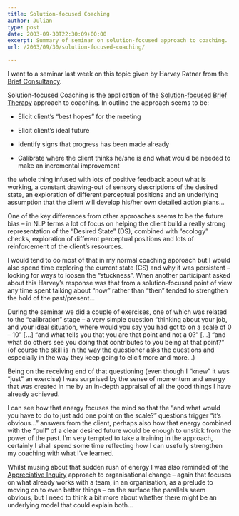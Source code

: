 ```yaml
---
title: Solution-focused Coaching
author: Julian
type: post
date: 2003-09-30T22:30:09+00:00
excerpt: Summary of seminar on solution-focused approach to coaching.
url: /2003/09/30/solution-focused-coaching/

---
```

I went to a seminar last week on this topic given by Harvey Ratner from the [Brief Consultancy][1].

Solution-focused Coaching is the application of the [Solution-focused Brief Therapy][2] approach to coaching. In outline the approach seems to be:

* Elicit client&#8217;s &#8220;best hopes&#8221; for the meeting
  
* Elicit client&#8217;s ideal future
  
* Identify signs that progress has been made already
  
* Calibrate where the client thinks he/she is and what would be needed to make an incremental improvement

the whole thing infused with lots of positive feedback about what is working, a constant drawing-out of sensory descriptions of the desired state, an exploration of different perceptual positions and an underlying assumption that the client will develop his/her own detailed action plans&#8230;

One of the key differences from other approaches seems to be the future bias &#8211; in NLP terms a lot of focus on helping the client build a really strong representation of the &#8220;Desired State&#8221; (DS), combined with &#8220;ecology&#8221; checks, exploration of different perceptual positions and lots of reinforcement of the client&#8217;s resources. 

I would tend to do most of that in my normal coaching approach but I would also spend time exploring the current state (CS) and why it was persistent &#8211; looking for ways to loosen the &#8220;stuckness&#8221;. When another participant asked about this Harvey&#8217;s response was that from a solution-focused point of view any time spent talking about &#8220;now&#8221; rather than &#8220;then&#8221; tended to strengthen the hold of the past/present&#8230;

During the seminar we did a couple of exercises, one of which was related to the &#8220;calibration&#8221; stage &#8211; a very simple question &#8220;thinking about your job, and your ideal situation, where would you say you had got to on a scale of 0 &#8211; 10&#8221; [&#8230;] &#8220;and what tells you that you are that point and not a 0?&#8221; [&#8230;] &#8220;and what do others see you doing that contributes to you being at that point?&#8221; (of course the skill is in the way the questioner asks the questions and especially in the way they keep going to elicit more and more&#8230;)

Being on the receiving end of that questioning (even though I &#8220;knew&#8221; it was &#8220;just&#8221; an exercise) I was surprised by the sense of momentum and energy that was created in me by an in-depth appraisal of all the good things I have already achieved. 

I can see how that energy focuses the mind so that the &#8220;and what would you have to do to just add one point on the scale?&#8221; questions trigger &#8220;it&#8217;s obvious&#8230;&#8221; answers from the client, perhaps also how that energy combined with the &#8220;pull&#8221; of a clear desired future would be enough to unstick from the power of the past. I&#8217;m very tempted to take a training in the approach, certainly I shall spend some time reflecting how I can usefully strengthen my coaching with what I&#8217;ve learned. 

Whilst musing about that sudden rush of energy I was also reminded of the [Appreciative Inquiry][3] approach to organisational change &#8211; again that focuses on what already works with a team, in an organisation, as a prelude to moving on to even better things &#8211; on the surface the parallels seem obvious, but I need to think a bit more about whether there might be an underlying model that could explain both&#8230;

 [1]: http://www.briefconsultancy.com
 [2]: http://www.brief-therapy.org/
 [3]: http://www.appreciative-inquiry.org/
